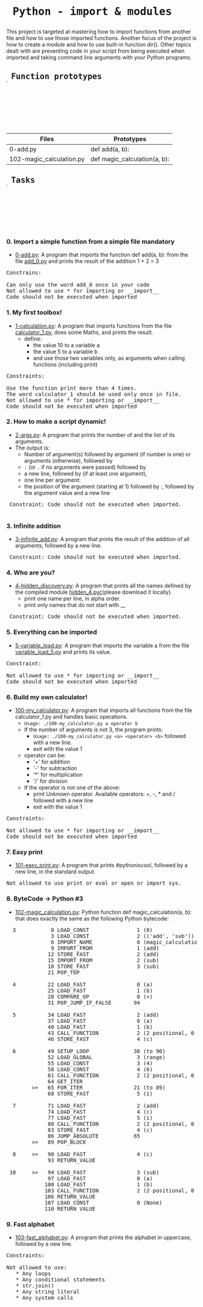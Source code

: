 # <pre> Python - import & modules </pre>
This project is targeted at mastering how to import functions from another file and how to use those imported functions. Another focus of the project is how to create a module and how to use  built-in function dir(). Other topics dealt with are preventing code in your script from being executed when imported and taking command line arguments with your Python programs.
## <pre> Function prototypes    <img src="https://user-images.githubusercontent.com/107026397/209424557-72ec9e7b-8f5a-4c69-9136-2629ca6d2ab0.svg" width = 3% height= 3%> </pre>
| Files  | Prototypes |
| ------------- | ------------- |
| 0-add.py|def add(a, b): |
|102-magic_calculation.py | def magic_calculation(a, b):|
## <pre> Tasks   <img src="https://user-images.githubusercontent.com/107026397/209425131-1d190ca6-b53b-49a9-b00a-6d697c9e4473.svg" height=3% width=3%></pre>
### 0. Import a simple function from a simple file mandatory
* [0-add.py](https://github.com/Bezawork-pr/alx-higher_level_programming/blob/master/0x02-python-import_modules/0-add.py): A program that imports the function def add(a, b): from the file [add_0.py](https://github.com/Bezawork-pr/alx-higher_level_programming/blob/master/0x02-python-import_modules/add_0.py) and prints the result of the addition 1 + 2 = 3

<pre>
Constrains:

Can only use the word add_0 once in your code
Not allowed to use * for importing or __import__
Code should not be executed when imported 
</pre>
### 1. My first toolbox!
* [1-calculation.py](https://github.com/Bezawork-pr/alx-higher_level_programming/blob/master/0x02-python-import_modules/1-calculation.py): A program that imports functions from the file  [calculator_1.py](https://github.com/Bezawork-pr/alx-higher_level_programming/blob/master/0x02-python-import_modules/calculator_1.py), does some Maths, and prints the result.
  * define:
    * the value 10 to a variable a
    * the value 5 to a variable b
     * and use those two variables only, as arguments when calling functions (including print)
<pre>
Constraints:

Use the function print more than 4 times.
The word calculator_1 should be used only once in file.
Not allowed to use * for importing or __import__
Code should not be executed when imported
</pre>
### 2. How to make a script dynamic!
 * [2-args.py](https://github.com/Bezawork-pr/alx-higher_level_programming/blob/master/0x02-python-import_modules/2-args.py): A program that prints the number of and the list of its arguments.
 * The output is:
    * Number of argument(s) followed by argument (if number is one) or arguments (otherwise), followed by
    * `:` (or `.` if no arguments were passed) followed by
    * a new line, followed by (if at least one argument),
    * one line per argument:
    * the position of the argument (starting at 1) followed by :, followed by the argument value and a new line
 <pre>
 Constraint: Code should not be executed when imported.
 </pre>
### 3. Infinite addition
*  [3-infinite_add.py](https://github.com/Bezawork-pr/alx-higher_level_programming/blob/master/0x02-python-import_modules/3-infinite_add.py): A program that prints the result of the addition of all arguments, followed by a new line.
<pre>
 Constraint: Code should not be executed when imported.
</pre>
### 4. Who are you?
*  [4-hidden_discovery.py](https://github.com/Bezawork-pr/alx-higher_level_programming/blob/master/0x02-python-import_modules/4-hidden_discovery.py): A program that prints all the names defined by the compiled module  [hidden_4.pyc](https://github.com/holbertonschool/0x02.py/raw/master/hidden_4.pyc)(please download it locally).
    *  print one name per line, in alpha order.
    *  print only names that do not start with __
<pre>
 Constraint: Code should not be executed when imported.</pre>
### 5. Everything can be imported
* [5-variable_load.py](https://github.com/Bezawork-pr/alx-higher_level_programming/blob/master/0x02-python-import_modules/5-variable_load.py): A program that imports the variable a from the file  [variable_load_5.py](https://github.com/Bezawork-pr/alx-higher_level_programming/blob/master/0x02-python-import_modules/variable_load_5.py) and prints its value.
<pre>
Constraint:

Not allowed to use * for importing or __import__
Code should not be executed when imported
</pre>
### 6. Build my own calculator!
* [100-my_calculator.py](https://github.com/Bezawork-pr/alx-higher_level_programming/blob/master/0x02-python-import_modules/100-my_calculator.py): A program that imports all functions from the file calculator_1.py and handles basic operations.
   *  `Usage: ./100-my_calculator.py a operator b`
   *  If the number of arguments is not 3, the program prints:
      * `Usage: ./100-my_calculator.py <a> <operator> <b>` followed with a new line.
      * exit with the value 1
   * operator can be:
     * '+' for addition
     * '-' for subtraction
     * '*' for multiplication
     * '/' for division
   * If the operator is not one of the above:
     * print Unknown operator. Available operators: +, -, * and / followed with a new line
     * exit with the value 1
<pre>
Constraints:

Not allowed to use * for importing or __import__
Code should not be executed when imported
</pre>
### 7. Easy print
* [101-easy_print.py](https://github.com/Bezawork-pr/alx-higher_level_programming/blob/master/0x02-python-import_modules/101-easy_print.py):  A program that prints #pythoniscool, followed by a new line, in the standard output.
<pre>
Not allowed to use print or eval or open or import sys.
</pre>
### 8. ByteCode -> Python #3
*  [102-magic_calculation.py](https://github.com/Bezawork-pr/alx-higher_level_programming/blob/master/0x02-python-import_modules/102-magic_calculation.py): Python function def magic_calculation(a, b): that does exactly the same as the following Python bytecode:

<pre>
  3           0 LOAD_CONST               1 (0)
              3 LOAD_CONST               2 (('add', 'sub'))
              6 IMPORT_NAME              0 (magic_calculation_102)
              9 IMPORT_FROM              1 (add)
             12 STORE_FAST               2 (add)
             15 IMPORT_FROM              2 (sub)
             18 STORE_FAST               3 (sub)
             21 POP_TOP

  4          22 LOAD_FAST                0 (a)
             25 LOAD_FAST                1 (b)
             28 COMPARE_OP               0 (<)
             31 POP_JUMP_IF_FALSE       94

  5          34 LOAD_FAST                2 (add)
             37 LOAD_FAST                0 (a)
             40 LOAD_FAST                1 (b)
             43 CALL_FUNCTION            2 (2 positional, 0 keyword pair)
             46 STORE_FAST               4 (c)

  6          49 SETUP_LOOP              38 (to 90)
             52 LOAD_GLOBAL              3 (range)
             55 LOAD_CONST               3 (4)
             58 LOAD_CONST               4 (6)
             61 CALL_FUNCTION            2 (2 positional, 0 keyword pair)
             64 GET_ITER
        >>   65 FOR_ITER                21 (to 89)
             68 STORE_FAST               5 (i)

  7          71 LOAD_FAST                2 (add)
             74 LOAD_FAST                4 (c)
             77 LOAD_FAST                5 (i)
             80 CALL_FUNCTION            2 (2 positional, 0 keyword pair)
             83 STORE_FAST               4 (c)
             86 JUMP_ABSOLUTE           65
        >>   89 POP_BLOCK

  8     >>   90 LOAD_FAST                4 (c)
             93 RETURN_VALUE

 10     >>   94 LOAD_FAST                3 (sub)
             97 LOAD_FAST                0 (a)
            100 LOAD_FAST                1 (b)
            103 CALL_FUNCTION            2 (2 positional, 0 keyword pair)
            106 RETURN_VALUE
            107 LOAD_CONST               0 (None)
            110 RETURN_VALUE
</pre>
### 9. Fast alphabet
* [103-fast_alphabet.py](https://github.com/Bezawork-pr/alx-higher_level_programming/blob/master/0x02-python-import_modules/103-fast_alphabet.py): A program that prints the alphabet in uppercase, followed by a new line.
<pre>
Constraints:

Not allowed to use:
   * Any loops
   * Any conditional statements
   * str.join()
   * Any string literal
   * Any system calls
</pre>
